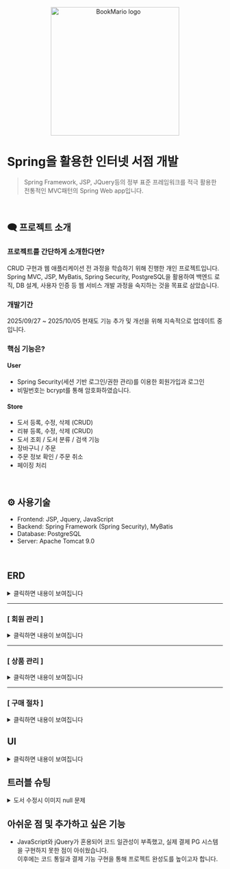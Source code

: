 <div align="center"><img width="300" height="300" alt="BookMario logo" src="https://github.com/user-attachments/assets/8a5478c3-c5e3-4197-888b-ca7a3049814a" /></div>

# Spring을 활용한 인터넷 서점 개발
> Spring Framework, JSP, JQuery등의 정부 표준 프레임워크를 적극 활용한 전통적인 MVC패턴의 Spring Web app입니다.

<br>

## 🗨 프로젝트 소개

### 프로젝트를 간단하게 소개한다면?
CRUD 구현과 웹 애플리케이션 전 과정을 학습하기 위해 진행한 개인 프로젝트입니다.<br>
Spring MVC, JSP, MyBatis, Spring Security, PostgreSQL을 활용하여 백엔드 로직, DB 설계, 사용자 인증 등 웹 서비스 개발 과정을 숙지하는 것을 목표로 삼았습니다.

### 개발기간
2025/09/27 ~ 2025/10/05
현재도 기능 추가 및 개선을 위해 지속적으로 업데이트 중입니다.

### 핵심 기능은?
#### User
+ Spring Security(세션 기반 로그인/권한 관리)를 이용한 회원가입과 로그인
+ 비밀번호는 bcrypt를 통해 암호화하였습니다. <!-- 이메일 인증 -->

#### Store
+ 도서 등록, 수정, 삭제 (CRUD)
+ 리뷰 등록, 수정, 삭제 (CRUD)
+ 도서 조회 / 도서 분류 / 검색 기능
+ 장바구니 / 주문
+ 주문 정보 확인 / 주문 취소
+ 페이징 처리

<br>

## ⚙ 사용기술
+	Frontend: JSP, Jquery, JavaScript
+	Backend: Spring Framework (Spring Security), MyBatis
+	Database: PostgreSQL
+	Server: Apache Tomcat 9.0

<br>

## ERD

<details>
  <summary>클릭하면 내용이 보여집니다</summary>
<div align="center"><img width="1089" height="601" alt="bookmario drawio" src="https://github.com/user-attachments/assets/47541ccc-e94f-4b13-a7fc-2a6f10c8acc9" /></div>

</details>

<hr/>

### [ 회원 관리 ]
<details>
  <summary>클릭하면 내용이 보여집니다</summary>

<img width="300" height="600" alt="회원가입" src="https://github.com/user-attachments/assets/481c9869-83b5-4221-9cc6-fd6f20da330f" />
<img width="300" height="600" alt="카카오 주소 API" src="https://github.com/user-attachments/assets/df9b9773-1abf-4891-9a34-5771959a9f89" />
<img width="500" height="300" alt="로그인" src="https://github.com/user-attachments/assets/c9fa1231-ca5b-49aa-a182-bb9fb8be32a2" />

- [X] **회원 가입**

    **[ 기능 설명 ]**  
      : 회원 가입을 할 수 있습니다.

    **[ 상세 구조 ]**  
     + **[MemberController](./bookmario/src/main/java/com/bookmario/controller/MemberController.java)**

     + **MemberService**  
       : [MemberService.java](./bookmario/src/main/java/com/bookmario/service/MemberService.java) - [MemberServiceImpl.java](./bookmario/src/main/java/com/bookmario/service/MemberServiceImpl.java)의 구조를 가집니다.

     + **MemberMapper**  
       : [MemberMapper.java](./bookmario/src/main/java/com/bookmario/mapper/MemberMapper.java) - [MemberMapper.xml](./bookmario/src/main/resources/com/bookmario/mapper/MemberMapper.xml)의 구조를 가집니다.

- [X] **로그인**  

    **[ 기능 설명 ]**  
      : Spring Security를 사용하여 로그인을 할 수 있습니다.  
      : Spring Security Handler를 이용하여 로그인 성공, 실패, 접근제한을 처리합니다.

    **[ 상세 구조 ]**  
     + **AuthenticaionProvider**    
       : 실제 인증 작업을 진행합니다. 사용자가 인증 요청한 정보와 DB의 사용자 정보가 일치하는지를 확인합니다.  
      
     + **PasswordEncoder**   
       : 패스워드를 암호화합니다.   
       : 암호화되지 않은 실제 패스워드를 저장하는 일은 위험하기 때문에 암호화된 패스워드로 저장하고, 사용자가 패스워드를 입력하면 이를 암호화해서 저장된 패스워드와 비교합니다.

     + **BCyptPasswordEncoder**   
       : PasswordEncoder구현한 클래스중 하나입니다. 해시 함수로 특정 문자열을 암호화하기 때문에 암호화를 한 후에, 다시 원문으로 돌리지 못합니다.

     + **CustomUserDetailsService**    
       : [CustomUserDetailsService](./bookmario/src/main/java/com/bookmario/security/CustomUserDetailsService.java)은 UserDetailsService를 구현하여 DB의 사용자 정보를 조회합니다.    
       : 유일한 메소드인 loadUserByUsername()는 UserDetails를 상속받아 만든 CustomUser를 반환합니다.   

     + **CustomUser**   
       : [CustomUser](./bookmario/src/main/java/com/bookmario/security/domain/CustomUser.java)는 조회한 사용자 정보를 담고있습니다.   
       : Spring Security에서 제공하고 있는 UserDetails를 구현한 여러 클래스 중에서 User클래스를 상속받았습니다.

     + **security-context.xml**   
      : [security-context.xml](./bookmario/src/main/webapp/WEB-INF/spring/security-context.xml)은 Spring Security와 관련된 설정을 담고 있습니다.   
      : AuthenticationSuccessHandler를 상속받아 [로그인 성공 로직](./bookmario/src/main/java/com/bookmario/security/CustomLoginSuccessHandler.java)을 처리합니다.   
      <!-- : AuthenticationFailureHandler를 상속받아 [로그인 실패 로직]()을 처리합니다. 로그인의 실패 원인을 알려줍니다. -->
      : AccessDeniedHandler를 상속받아 권한이 없는 페이지에 대하여 [접근 제한 로직](./bookmario/src/main/java/com/bookmario/security/CustomAccessDeniedHandler.java)을 처리합니다.    
     + **MemberMapper**   
      : [MemberMapper.java](./bookmario/src/main/java/com/bookmario/mapper/MemberMapper.java) - [MemberMapper.xml](./bookmario/src/main/resources/com/bookmario/mapper/MemberMapper.xml)의 구조를 가집니다.
</details>

<hr/>

### [ 상품 관리 ]
<details>
  <summary>클릭하면 내용이 보여집니다</summary>

<img width="400" height="800" alt="도서 등록" src="https://github.com/user-attachments/assets/a54b942d-acf1-4741-a4fe-37af68bebb2c" />
<img width="400" height="800" alt="도서 수정" src="https://github.com/user-attachments/assets/de5aa02a-4237-4301-b013-b774462d639b" />

<img width="400" height="300" alt="리뷰 모달" src="https://github.com/user-attachments/assets/1bf6950e-6b14-41b1-b153-dcaf6c32fa2a" />
<img width="400" height="300" alt="리뷰 수정" src="https://github.com/user-attachments/assets/b4382968-15b7-42b0-84bb-85b207ea9919" />

<img width="800" height="400" alt="리뷰" src="https://github.com/user-attachments/assets/b007591b-96e1-4ffa-84bf-6d8e56bca7dd" />

<img width="400" height="150" alt="다른 사용자 리뷰 수정" src="https://github.com/user-attachments/assets/049512bb-e848-47ca-badf-5159d3639808" />
<img width="400" height="150" alt="비로그인 리뷰" src="https://github.com/user-attachments/assets/bb6f48b9-c0b5-4e19-944d-70a49d750604" />


- [X] **상품의 CRUD**

   **[ 기능 설명 ]**   
     : 관리자만이 게시물을 등록, 수정, 삭제할 수 있으며, 누구나 조회할 수 있습니다.   
     : 상품은 도서 분류 **카테고리**를 지정하거나 **검색**을 통하여 조회할 수 있습니다.

   **[ 상세 구조 ]**
    + **[BookController](./bookmario/src/main/java/com/bookmario/controller/BookController.java)**   
      : 이미지는 C:\Bookmario\resources\img 경로에 저장합니다.   
   
    + **BookService**   
       : [BookService](./bookmario/src/main/java/com/bookmario/service/BookService.java) - [BookServiceImpl](./bookmario/src/main/java/com/bookmario/service/BookServiceImpl.java)의 구조를 가집니다.

    + **BookMapper**   
       : [BookMapper.java](./bookmario/src/main/java/com/bookmario/mapper/BookMapper.java) - [BookMapper.xml](./bookmario/src/main/resources/com/bookmario/mapper/BookMapper.xml)의 구조를 가집니다.

- [X] **리뷰 CRUD**

   **[ 기능 설명 ]**   
    : 회원은 리뷰를 등록, 수정, 삭제할 수 있습니다.<br>
    : 리뷰에 대한 조회는 제품의 리뷰 탭 에서 누구나 가능합니다.

   **[ 상세 구조 ]**   
    + **[ReviewController](./bookmario/src/main/java/com/bookmario/controller/ReviewController.java)**   
       : json를 반환하는 RestController를 사용하였고, View단에서 JQuery의 AJAX로 데이터를 주고 받습니다.

    + **[ReviewMapper]**   
       :[ReviewMapper.java](./bookmario/src/main/java/com/bookmario/mapper/ReviewMapper.java) - [ReviewMapper.xml](./bookmario/src/main/resources/com/bookmario/mapper/ReviewMapper.xml)의 구조를 가집니다.
</details>

<hr/>

### [ 구매 절차 ]
<details>
  <summary>클릭하면 내용이 보여집니다</summary>

<img width="800" height="500" alt="장바구니" src="https://github.com/user-attachments/assets/ed98185f-eba4-47d0-b28b-d781fa405389" />
<img width="800" height="500" alt="주문 내역" src="https://github.com/user-attachments/assets/95d6e924-240d-4e27-ba9f-a770b02093a3" />

- [X] **장바구니**

   **[ 기능 설명 ]**
    : 회원은 원하는 상품의 수량을 지정하여 장바구니에 저장할 수 있습니다.   
    : 장바구니에서 담았던 상품을 삭제할 수도 있습니다.

   **[ 상세 구조 ]**
    + **[CartsController](./bookmario/src/main/java/com/bookmario/controller/CartsController.java)**
      
    + **CartService**   
       : [CartService.java](./bookmario/src/main/java/com/bookmario/service/CartService.java) - [CartService.xml](./bookmario/src/main/java/com/bookmario/service/CartServiceImpl.java)의 구조를 가집니다.

    + **CartMapper**   
       : [CartMapper.java](./bookmario/src/main/java/com/bookmario/mapper/CartMapper.java) - [CartMapper.xml](./bookmario/src/main/resources/com/bookmario/mapper/CartMapper.xml)의 구조를 가집니다.

- [X] **구매**

   **[ 기능 설명 ]**
    : 장바구니에 있는 여러 상품들을 함께 주문할 수 있습니다.

   **[ 상세 구조 ]**
    + **[OrdersController](./bookmario/src/main/java/com/bookmario/controller/OrdersController.java)**

    + **OrderService**   
       : [OrderService](./bookmario/src/main/java/com/bookmario/service/OrderService.java) - [OrderServiceImpl](./bookmario/src/main/java/com/bookmario/service/OrderServiceImpl.java)의 구조를 가집니다.

    + **OrderMapper**   
       : [OrderMapper.java](./bookmario/src/main/java/com/bookmario/mapper/OrderMapper.java) - [OrderMapper.xml](./bookmario/src/main/resources/com/bookmario/mapper/OrderMapper.xml)의 구조를 가집니다.
</details>

## UI
<details>
  <summary>클릭하면 내용이 보여집니다</summary>

### [메인페이지]
<img width="600" height="1000" alt="메인 페이지" src="https://github.com/user-attachments/assets/c6357c3d-2260-432d-afa2-6c45d0d90a9e" />
<hr/>

### [도서 리스트]
<img width="600" height="600" alt="도서 리스트" src="https://github.com/user-attachments/assets/cdef4a1b-691e-4b81-a5dc-cf8336e71683" />
<hr/>

### [상품 상세보기]
<img width="600" height="600" alt="상품 상세보기" src="https://github.com/user-attachments/assets/59d9240c-3a5c-4ab6-bc66-7592b86abf8c" /><br>
<hr/>

<!-- ### 회원 수정 -->


<!-- ### 관리자 페이지 -->
</details>

## 트러블 슈팅
<details>
  <summary>도서 수정시 이미지 null 문제</summary>
  
+ 문제<br>
  : 기존 도서 수정 화면에서 파일 첨부 없이 저장하면, 이미지 값(book.image)이 null로 저장되어 기존 이미지가 사라지는 현상이 발생했습니다.

+ 원인<br>
  : 컨트롤러에서 MultipartFile file이 null 또는 비어있을 때 기존 이미지 값을 유지하지 않고, bookVO.image가 null로 덮어써지는 로직 때문이었습니다.

+ 해결 방법<br>
  : 파일 첨부가 없을 경우 기존 도서 정보를 조회하여 이미지 URL을 유지하도록 수정했습니다.

```
if (file != null && !file.isEmpty()) {
    String uploadPath = "/img";
    String fileUrl = FileHelper.upload(uploadPath, file, request);
    bookVO.setImage(fileUrl);
} else {
    bookVO.setImage(existingBookVO.getImage()); // 기존 이미지 유지
}
```
+ 결과<br>
  : 도서 수정 시 이미지 첨부 여부와 관계없이 기존 이미지를 유지해서 해결했습니다.
</details>

## 아쉬운 점 및 추가하고 싶은 기능
+ JavaScript와 jQuery가 혼용되어 코드 일관성이 부족했고, 실제 결제 PG 시스템을 구현하지 못한 점이 아쉬웠습니다.<br>
  이후에는 코드 통일과 결제 기능 구현을 통해 프로젝트 완성도를 높이고자 합니다.
